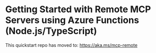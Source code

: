 <!--
---
name: Getting Started with Remote MCP Servers using Azure Functions (Node.js/TypeScript)
description: This is a quickstart template to easily build and deploy a custom remote MCP server to the cloud using Azure functions. You can clone/restore/run on your local machine with debugging, and `azd up` to have it in the cloud in a couple minutes.  The MCP server is secured by design using keys and HTTPs, and allows more options for OAuth using EasyAuth and network isolation using VNET.  
page_type: sample
products:
- azure-functions
- azure
- entra-id
- mcp
urlFragment: starter-http-trigger-typescript
languages:
- typescript
- javascript
- node
- bicep
- azdeveloper
---
-->

# Getting Started with Remote MCP Servers using Azure Functions (Node.js/TypeScript)

This quickstart repo has moved to:
https://aka.ms/mcp-remote
